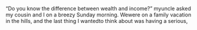 “Do you know the difference between wealth and income?” myuncle asked my cousin and I on a breezy Sunday morning. Wewere on a family vacation in the hills, and the last thing I wantedto think about was having a serious,
